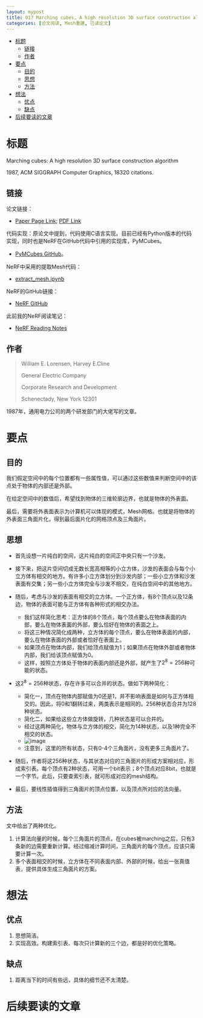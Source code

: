 ```yaml
---
layout: mypost
title: 017 Marching cubes, A high resolution 3D surface construction algorithm
categories: [论文阅读, Mesh重建, 已读论文]
---
```


- [标题](#标题)
  - [链接](#链接)
  - [作者](#作者)
- [要点](#要点)
  - [目的](#目的)
  - [思想](#思想)
  - [方法](#方法)
- [想法](#想法)
  - [优点](#优点)
  - [缺点](#缺点)
- [后续要读的文章](#后续要读的文章)


# 标题

Marching cubes: A high resolution 3D surface construction algorithm

1987, ACM SIGGRAPH Computer Graphics, 18320 citations.

## 链接

论文链接：

- [Paper Page Link](https://dl.acm.org/doi/abs/10.1145/37402.37422); [PDF Link](https://dl.acm.org/doi/pdf/10.1145/37402.37422)

代码实现：原论文中提到，代码使用C语言实现。目前已经有Python版本的代码实现，同时也是NeRF在GitHub代码中引用的实现库，PyMCubes。

- [PyMCubes GitHub](https://github.com/pmneila/PyMCubes)。

NeRF中采用的提取Mesh代码：

- [extract_mesh.ipynb](https://github.com/bmild/nerf/blob/master/extract_mesh.ipynb)

NeRF的GitHub链接：

- [NeRF GitHub](https://github.com/bmild/nerf)

此前我的NeRF阅读笔记：

- [NeRF Reading Notes](https://zhangwenniu.github.io/posts/2022/10/11/015-NeRF-Representing-Scenes-as-Neural-Radiance-Fields-for-View-Synthesis.html)

##  作者

> William E. Lorensen, Harvey E.Cline
>
> General Electric Company
>
> Corporate Research and Development
>
> Schenectady, New York 12301

1987年，通用电力公司的两个研发部门的大佬写的文章。

# 要点

## 目的

我们假定空间中的每个位置都有一些属性值，可以通过这些数值来判断空间中的该点处于物体的内部还是外部。

在给定空间中的数值后，希望找到物体的三维轮廓边界，也就是物体的外表面。

最后，需要将外表面表示为计算机可以体现的模式，Mesh网格。也就是将物体的外表面三角面片化，得到最后面片化的网格顶点及三角面片。

## 思想

- 首先设想一片纯白的空间，这片纯白的空间正中央只有一个沙发。

- 接下来，把这片空间切成无数长宽高相等的小立方体，沙发的表面会与每个小立方体有相交的地方。有许多小立方体划分到沙发内部；一些小立方体和沙发表面有交集；另一些小立方体完全与沙发不相交，在纯白空间中的其他地方。

- 随后，考虑与沙发的表面有相交的立方体。一个正方体，有8个顶点以及12条边，物体的表面可能与正方体有各种形式的相交办法。
  - 我们这样简化思考：正方体的8个顶点，每个顶点要么在物体表面的内部，要么在物体表面的外部，要么恰好在物体的表面之上。
  - 将这三种情况简化成两种，立方体的每个顶点，要么在物体表面的内部，要么在物体表面的外部或者恰好在表面上。
  - 如果顶点在物体内部，我们给顶点赋值为1；如果顶点在物体外部或者物体内部，我们给该顶点赋值为0。
  - 这样，按照立方体处于物体的表面内部还是外部，就产生了$2^{8}=256$种可能的状态。
- 这$2^{8}=256$种状态，存在许多可以合并的状态。做如下两种简化：
  - 简化一，顶点在物体内部赋值为0还是1，并不影响表面是如何与正方体相交的。因此，将0和1翻转过来，两类表示是相同的。256种状态合并为128种状态。
  - 简化二，如果给这些立方体做旋转，几种状态是可以合并的。
  - 经过这两种简化，物体与立方体的相交，简化为14种状态，以及1种完全不相交的状态。
  - ![image](image-20221018225005894.png)
  - 注意到，这里的所有状态，只有0-4个三角面片，没有更多三角面片了。
- 随后，作者将这256种状态，与其状态对应的三角面片的形成方案相对应，形成索引表。每个顶点有2种状态，可用一个bit表示；8个顶点对应8bit，也就是一个字节。此后，只要查索引表，就可形成对应的mesh结构。
- 最后，要线性插值得到三角面片的顶点位置，以及顶点所对应的法向量。

## 方法

文中给出了两种优化。

1. 计算法向量的时候，每个三角面片的顶点，在cubes被marching之后，只有3条新的边需要重新计算。经过缩减计算时间，三角面片的每个顶点，应该只需要计算一次。
2. 多个表面相交的时候，立方体在不同表面内部、外部的时候，给出一张真值表，提供具体生成三角面片的方案。

# 想法

## 优点

1. 思想简洁。
1. 实现高效。构建索引表、每次只计算新的三个边，都是好的优化策略。

## 缺点

1. 距离当下的时间有些远，具体的细节还不太清楚。

# 后续要读的文章
